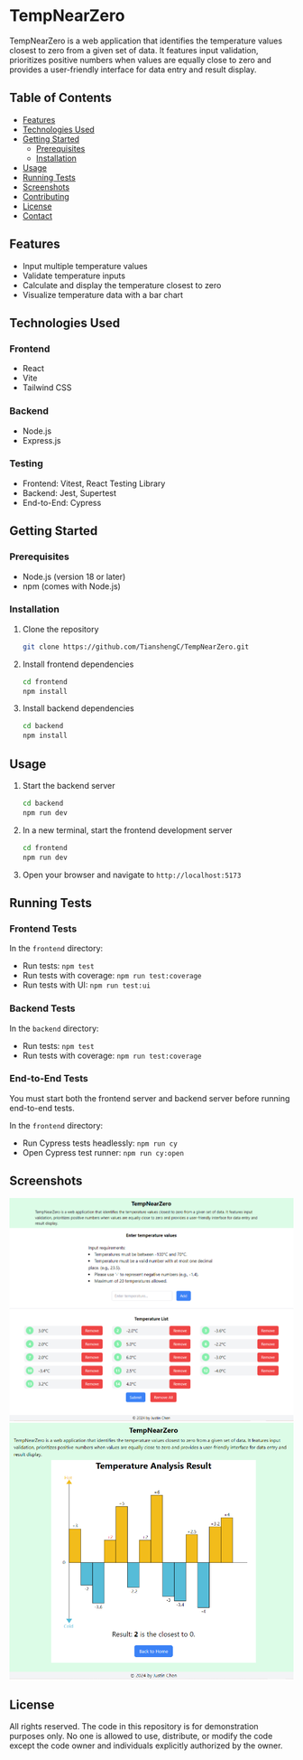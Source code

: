 # TempNearZero

TempNearZero is a web application that identifies the temperature values
closest to zero from a given set of data. It features input validation,
prioritizes positive numbers when values are equally close to zero and
provides a user-friendly interface for data entry and result display.

## Table of Contents

- [Features](#features)
- [Technologies Used](#technologies-used)
- [Getting Started](#getting-started)
  - [Prerequisites](#prerequisites)
  - [Installation](#installation)
- [Usage](#usage)
- [Running Tests](#running-tests)
- [Screenshots](#screenshots)
- [Contributing](#contributing)
- [License](#license)
- [Contact](#contact)

## Features

- Input multiple temperature values
- Validate temperature inputs
- Calculate and display the temperature closest to zero
- Visualize temperature data with a bar chart

## Technologies Used

### Frontend

- React
- Vite
- Tailwind CSS

### Backend

- Node.js
- Express.js

### Testing

- Frontend: Vitest, React Testing Library
- Backend: Jest, Supertest
- End-to-End: Cypress

## Getting Started

### Prerequisites

- Node.js (version 18 or later)
- npm (comes with Node.js)

### Installation

1. Clone the repository

   ```sh
   git clone https://github.com/TianshengC/TempNearZero.git
   ```

2. Install frontend dependencies

   ```sh
   cd frontend
   npm install
   ```

3. Install backend dependencies
   ```sh
   cd backend
   npm install
   ```

## Usage

1. Start the backend server

   ```sh
   cd backend
   npm run dev
   ```

2. In a new terminal, start the frontend development server

   ```sh
   cd frontend
   npm run dev
   ```

3. Open your browser and navigate to `http://localhost:5173`

## Running Tests

### Frontend Tests

In the `frontend` directory:

- Run tests: `npm test`
- Run tests with coverage: `npm run test:coverage`
- Run tests with UI: `npm run test:ui`

### Backend Tests

In the `backend` directory:

- Run tests: `npm test`
- Run tests with coverage: `npm run test:coverage`

### End-to-End Tests

You must start both the frontend server and backend server before running end-to-end tests.

In the `frontend` directory:

- Run Cypress tests headlessly: `npm run cy`
- Open Cypress test runner: `npm run cy:open`

## Screenshots

![Input Page](images/input.png)
![Results Page](images/result.png)

## License

All rights reserved. The code in this repository is for demonstration purposes only. No one is allowed to use, distribute, or modify the code except the code owner and individuals explicitly authorized by the owner.
